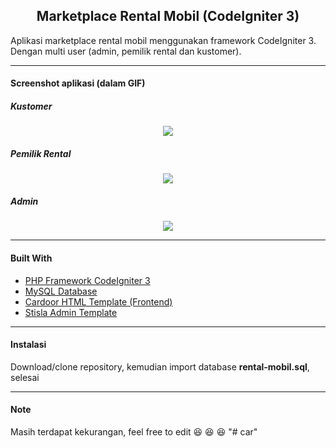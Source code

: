 <h2 align="center">Marketplace Rental Mobil (CodeIgniter 3)</h2>

Aplikasi marketplace rental mobil menggunakan framework CodeIgniter 3. Dengan multi user (admin, pemilik rental dan kustomer). 

-----

#### Screenshot aplikasi (dalam GIF)
##### Kustomer
<p align="center">
  <img src="https://raw.githubusercontent.com/idnorman/marketplace-rental-mobil-codeigniter3/master/customer.gif">
</p> 

##### Pemilik Rental
<p align="center">
  <img src="https://raw.githubusercontent.com/idnorman/marketplace-rental-mobil-codeigniter3/master/owner%20rental.gif">
</p>

##### Admin
<p align="center">
  <img src="https://raw.githubusercontent.com/idnorman/marketplace-rental-mobil-codeigniter3/master/admin.gif">
</p>

-----

#### Built With
- [PHP Framework CodeIgniter 3 ](https://codeigniter.com/ "PHP Framework CodeIgniter 3 ")
- [MySQL Database](https://www.mysql.com/ "MySQL Database")
- [Cardoor HTML Template (Frontend)](https://bootstrap4.com/cardoor-car-rental-html-template/ "Cardoor HTML Template (Frontend)")
- [Stisla Admin Template](https://getstisla.com/ "Stisla Admin Template")
-----
#### Instalasi
Download/clone repository, kemudian import database **rental-mobil.sql**, selesai

-----

#### Note
Masih terdapat kekurangan, feel free to edit 😆 😆 😆
"# car" 
